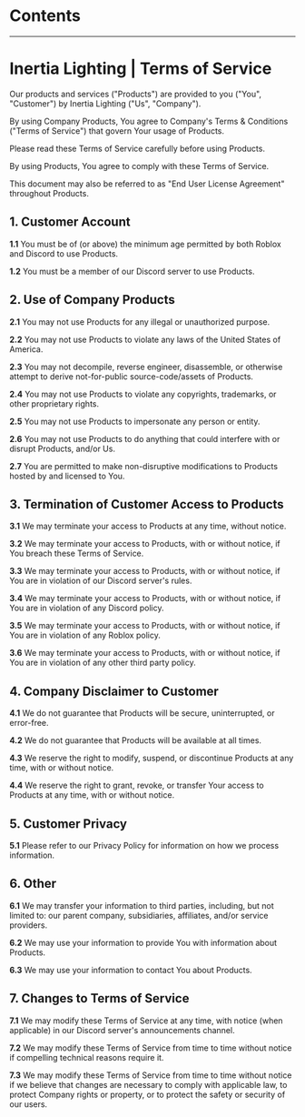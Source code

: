 # Contents

---

# Inertia Lighting | Terms of Service

Our products and services ("Products") are provided to you ("You", "Customer") by Inertia Lighting ("Us", "Company").

By using Company Products, You agree to Company\'s Terms & Conditions ("Terms of Service") that govern Your usage of Products.

Please read these Terms of Service carefully before using Products.

By using Products, You agree to comply with these Terms of Service.

This document may also be referred to as "End User License Agreement" throughout Products.

## 1. Customer Account

**1.1** You must be of (or above) the minimum age permitted by both Roblox and Discord to use Products.

**1.2** You must be a member of our Discord server to use Products.

## 2. Use of Company Products

**2.1** You may not use Products for any illegal or unauthorized purpose.

**2.2** You may not use Products to violate any laws of the United States of America.

**2.3** You may not decompile, reverse engineer, disassemble, or otherwise attempt to derive not-for-public source-code/assets of Products.

**2.4** You may not use Products to violate any copyrights, trademarks, or other proprietary rights.

**2.5** You may not use Products to impersonate any person or entity.

**2.6** You may not use Products to do anything that could interfere with or disrupt Products, and/or Us.

**2.7** You are permitted to make non-disruptive modifications to Products hosted by and licensed to You.

## 3. Termination of Customer Access to Products

**3.1** We may terminate your access to Products at any time, without notice.

**3.2** We may terminate your access to Products, with or without notice, if You breach these Terms of Service.

**3.3** We may terminate your access to Products, with or without notice, if You are in violation of our Discord server\'s rules.

**3.4** We may terminate your access to Products, with or without notice, if You are in violation of any Discord policy.

**3.5** We may terminate your access to Products, with or without notice, if You are in violation of any Roblox policy.

**3.6** We may terminate your access to Products, with or without notice, if You are in violation of any other third party policy.

## 4. Company Disclaimer to Customer

**4.1** We do not guarantee that Products will be secure, uninterrupted, or error-free.

**4.2** We do not guarantee that Products will be available at all times.

**4.3** We reserve the right to modify, suspend, or discontinue Products at any time, with or without notice.

**4.4** We reserve the right to grant, revoke, or transfer Your access to Products at any time, with or without notice.

## 5. Customer Privacy

**5.1** Please refer to our Privacy Policy for information on how we process information.

## 6. Other

**6.1** We may transfer your information to third parties, including, but not limited to: our parent company, subsidiaries, affiliates, and/or service providers.

**6.2** We may use your information to provide You with information about Products.

**6.3** We may use your information to contact You about Products.

## 7. Changes to Terms of Service

**7.1** We may modify these Terms of Service at any time, with notice (when applicable) in our Discord server\'s announcements channel.

**7.2** We may modify these Terms of Service from time to time without notice if compelling technical reasons require it.

**7.3** We may modify these Terms of Service from time to time without notice if we believe that changes are necessary to comply with applicable law, to protect Company rights or property, or to protect the safety or security of our users.
